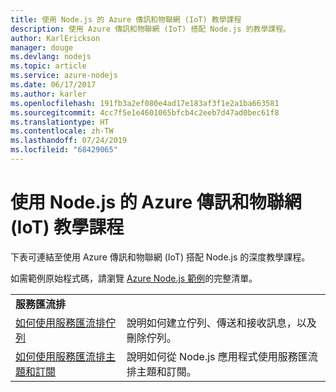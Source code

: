 ```yaml
---
title: 使用 Node.js 的 Azure 傳訊和物聯網 (IoT) 教學課程
description: 使用 Azure 傳訊和物聯網 (IoT) 搭配 Node.js 的教學課程。
author: KarlErickson
manager: douge
ms.devlang: nodejs
ms.topic: article
ms.service: azure-nodejs
ms.date: 06/17/2017
ms.author: karler
ms.openlocfilehash: 191fb3a2ef080e4ad17e183af3f1e2a1ba663581
ms.sourcegitcommit: 4cc7f5e1e4601065bfcb4c2eeb7d47ad0bec61f8
ms.translationtype: HT
ms.contentlocale: zh-TW
ms.lasthandoff: 07/24/2019
ms.locfileid: "68429065"
---
```

# <a name="azure-messaging-and-internet-of-things-iot-with-nodejs-tutorials"></a>使用 Node.js 的 Azure 傳訊和物聯網 (IoT) 教學課程

下表可連結至使用 Azure 傳訊和物聯網 (IoT) 搭配 Node.js 的深度教學課程。

如需範例原始程式碼，請瀏覽 [Azure Node.js 範例](https://azure.microsoft.com/resources/samples/?term=nodejs)的完整清單。

| | |
|---|---|
| **服務匯流排** ||
| [如何使用服務匯流排佇列](/azure/service-bus-messaging/service-bus-nodejs-how-to-use-queues?toc=/azure/javascript/toc.json&bc=/azure/javascript/breadcrumb/toc.json) | 說明如何建立佇列、傳送和接收訊息，以及刪除佇列。 |
| [如何使用服務匯流排主題和訂閱](/azure/service-bus-messaging/service-bus-nodejs-how-to-use-topics-subscriptions?toc=/azure/javascript/toc.json&bc=/azure/javascript/breadcrumb/toc.json) | 說明如何從 Node.js 應用程式使用服務匯流排主題和訂閱。 |
